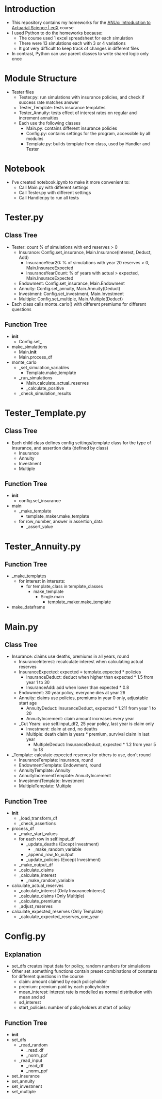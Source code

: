 # Introduction
- This repository contains my homeworks for the [ANUx: Introduction to Actuarial Science | edX](https://www.edx.org/learn/actuarial-science/australian-national-university-introduction-to-actuarial-science) course
- I used Python to do the homeworks because:
    - The course used 1 excel spreadsheet for each simulation
    - There were 13 simulations each with 3 or 4 variations
    - It got very difficult to keep track of changes in different files
- In contrast, Python can use parent classes to write shared logic only once

# Module Structure
- Tester files
    - Tester.py: run simulations with insurance policies, and check if success rate matches answer
    - Tester_Template: tests insurance templates
    - Tester_Annuity: tests effect of interest rates on regular and increment annuities
    - Each use the following classes
        - Main.py: contains different insurance policies
        - Config.py: contains settings for the program, accessible by all modules
        - Template.py: builds template from class, used by Handler and Tester

# Notebook
- I've created notebook.ipynb to make it more convenient to:
    - Call Main.py with different settings
    - Call Tester.py with different settings
    - Call Handler.py to run all tests

# Tester.py

## Class Tree
- Tester: count % of simulations with end reserves > 0
    - Insurance: Config.set_insurance, Main.Insurance(Interest, Deduct, Add)
        - InsuranceYear20: % of simulations with year 20 reserves > 0, Main.InsuraceExpected
        - InsuranceYearCount: % of years with actual > expected, Main.InsuraceExpected
    - Endowment: Config.set_insurance, Main.Endowment
    - Annuity: Config.set_annuity, Main.Annuity(Deduct)
    - Investment: Config.set_investment, Main.Investment
    - Multiple: Config.set_multiple, Main.Multiple(Deduct)
- Each class calls monte_carlo() with different premiums for different questions

## Function Tree
- __init__
    - Config.set_<something>
- make_simulations
    - Main.__init__
    - Main.process_df
- monte_carlo
    - _set_simulation_variables
        - Template.make_template
    - _run_simulations
        - Main.calculate_actual_reserves
        - _calculate_positive
    - _check_simulation_results

# Tester_Template.py

## Class Tree
- Each child class defines config settings/template class for the type of insurance, and assertion data (defined by class)
    - Insurance
    - Annuity
    - Investment
    - Multiple

## Function Tree
- __init__
    - config.set_insurance
- main
    - _make_template
        - template_maker.make_template
    - for row_number, answer in assertion_data
        - _assert_value

# Tester_Annuity.py

## Function Tree
- _make_templates
    - for interest in interests:
        - for template_class in template_classes
            - make_template
                - Single.main
                    - template_maker.make_template
- make_dataframe

# Main.py

## Class Tree
- Insurance: claims use deaths, premiums in all years, round
    - InsuranceInterest: recalculate interest when calculating actual reserves
    - InsuranceExpected: expected = template.expected * policies
        - InsuranceDeduct: deduct when higher than expected * 1.5 from year 1 to 30
        - InsuranceAdd: add when lower than expected * 0.8
    - Endowment: 30 year policy, everyone dies at year 29
    - Annuity: claims use policies, premiums in year 0 only, adjustable start age
        - AnnuityDeduct: InsuranceDeduct, expected * 1.211 from year 1 to 20
        - AnnuityIncrement: claim amount increases every year
    - _Cut Years: use self.input_df2, 25 year policy, last year is claim only
        - Investment: claim at end, no deaths
        - Multiple: death claim is years * premium, survival claim in last year
            - MultipleDeduct: InsuranceDeduct, expected * 1.2 from year 5 to 18
- _Template: calculate expected reserves for others to use, don't round
    - InsuranceTemplate: Insurance, round
    - EndowmentTemplate: Endowment, round
    - AnnuityTemplate: Annuity
    - AnnuityIncrementTemplate: AnnuityIncrement
    - InvestmentTemplate: Investment
    - MultipleTemplate: Multiple

## Function Tree
- __init__
    - _load_transform_df
    - _check_assertions
- process_df
    - _make_start_values
    - for each row in self.input_df
        - _update_deaths (Except Investment)
            - _make_random_variable
        - _append_row_to_output
        - _update_policies (Except Investment)
    - _make_output_df
    - _calculate_claims
    - _calculate_interest
        - _make_random_variable
- calculate_actual_reserves
    - _calculate_interest (Only InsuranceInterest)
    - _calculate_claims (Only Multiple)
    - _calculate_premiums
    - _adjust_reserves
- calculate_expected_reserves (Only Template)
    - _calculate_expected_reserves_one_year

# Config.py

## Explanation
- set_dfs creates input data for policy, random numbers for simulations
- Other set_something functions contain preset combinations of constants for different questions in the course
    - claim: amount claimed by each policyholder
    - premium: premium paid by each policyholder
    - mean_interest: interest rate is modelled as normal distribution with mean and sd
    - sd_interest
    - start_policies: number of policyholders at start of policy

## Function Tree
- __init__
- set_dfs
    - _read_random
        - _read_df
        - _norm_ppf
    - _read_input
        - _read_df
        - _norm_ppf
- set_insurance
- set_annuity
- set_investment
- set_multiple